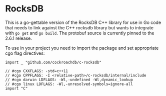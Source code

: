 # RocksDB

This is a go-gettable version of the RocksDB C++ library for use in Go code that needs to link
against the C++ rocksdb library but wants to integrate with `go get` and `go build`. The protobuf
source is currently pinned to the 2.6.1 release.

To use in your project you need to import the package and set appropriate cgo flag directives:

```
import _ "github.com/cockroachdb/c-rocksdb"

// #cgo CXXFLAGS: -std=c++11
// #cgo CPPFLAGS: -I <relative-path>/c-rocksdb/internal/include
// #cgo darwin LDFLAGS: -Wl,-undefined -Wl,dynamic_lookup
// #cgo linux LDFLAGS: -Wl,-unresolved-symbols=ignore-all
import "C"
```
